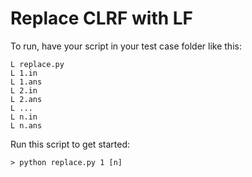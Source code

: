 # Replace CLRF with LF

To run, have your script in your test case folder like this:

```
L replace.py
L 1.in
L 1.ans
L 2.in
L 2.ans
L ...
L n.in
L n.ans
```

Run this script to get started:
```
> python replace.py 1 [n]
```
